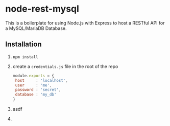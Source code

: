 # node-rest-mysql

This is a boilerplate for using Node.js with Express to host a RESTful API for a MySQL/MariaDB Database.

## Installation

1. `npm install`

2. create a `credentials.js` file in the root of the repo

   ```javascript
   module.exports = {
   	host     : 'localhost',
   	user     : 'me',
   	password : 'secret',
   	database : 'my_db'
   }
   ```

3. asdf

4. ​